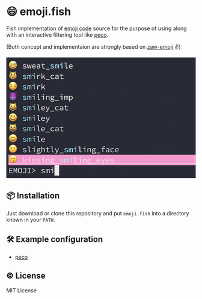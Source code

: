 # :smile: emoji.fish

Fish implementation of [emoji code](https://www.webpagefx.com/tools/emoji-cheat-sheet/) source for the purpose of using along with an interactive filtering tool like [peco](https://github.com/peco/peco).

(Both concept and implementaion are strongly based on [zaw-emoji](https://github.com/mzp/zaw-emoji) :v:)

![](https://github.com/5t111111/emoji.fish/blob/master/screenshot.png?raw=true)


## :package: Installation

Just download or clone this repository and put `emoji.fish` into a directory known in your `PATH`.


## :hammer_and_wrench: Example configuration

- [peco](https://github.com/5t111111/emoji.fish/blob/master/examples/peco_select_emoji.fish)


## :copyright: License

MIT License
